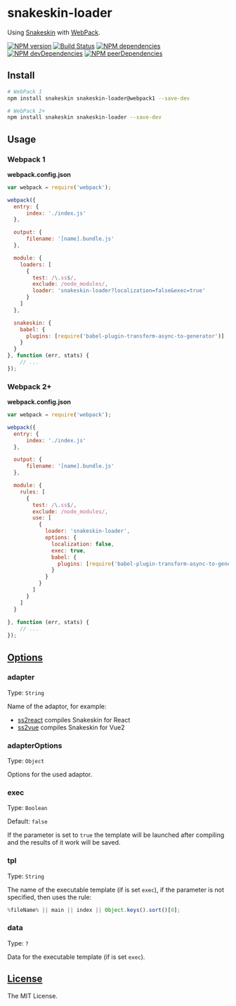 snakeskin-loader
================

Using [Snakeskin](https://github.com/SnakeskinTpl/Snakeskin) with [WebPack](http://webpack.github.io).

[![NPM version](http://img.shields.io/npm/v/snakeskin-loader.svg?style=flat)](http://badge.fury.io/js/snakeskin-loader)
[![Build Status](http://img.shields.io/travis/SnakeskinTpl/snakeskin-loader.svg?style=flat&branch=master)](https://travis-ci.org/SnakeskinTpl/snakeskin-loader)
[![NPM dependencies](http://img.shields.io/david/SnakeskinTpl/snakeskin-loader.svg?style=flat)](https://david-dm.org/SnakeskinTpl/snakeskin-loader)
[![NPM devDependencies](http://img.shields.io/david/dev/SnakeskinTpl/snakeskin-loader.svg?style=flat)](https://david-dm.org/SnakeskinTpl/snakeskin-loader?type=dev)
[![NPM peerDependencies](http://img.shields.io/david/peer/SnakeskinTpl/snakeskin-loader.svg?style=flat)](https://david-dm.org/SnakeskinTpl/snakeskin-loader?type=peer)

## Install

```bash
# WebPack 1
npm install snakeskin snakeskin-loader@webpack1 --save-dev

# WebPack 2+
npm install snakeskin snakeskin-loader --save-dev
```

## Usage
### Webpack 1

**webpack.config.json**

```js
var webpack = require('webpack');

webpack({
  entry: {
      index: './index.js'
  },

  output: {
      filename: '[name].bundle.js'
  },

  module: {
    loaders: [
      {
        test: /\.ss$/,
        exclude: /node_modules/,
        loader: 'snakeskin-loader?localization=false&exec=true'
      }
    ]
  },

  snakeskin: {
    babel: {
      plugins: [require('babel-plugin-transform-async-to-generator')]
    }
  }
}, function (err, stats) {
    // ...
});
```

### Webpack 2+

**webpack.config.json**

```js
var webpack = require('webpack');

webpack({
  entry: {
      index: './index.js'
  },

  output: {
      filename: '[name].bundle.js'
  },

  module: {
    rules: [
      {
        test: /\.ss$/,
        exclude: /node_modules/,
        use: [
          {
            loader: 'snakeskin-loader',
            options: {
              localization: false,
              exec: true,
              babel: {
                plugins: [require('babel-plugin-transform-async-to-generator')]
              }
            }
          }
        ]
      }
    ]
  }
  
}, function (err, stats) {
    // ...
});
```

## [Options](http://snakeskintpl.github.io/docs/api.html#compile--opt_params)
### adapter

Type: `String`

Name of the adaptor, for example:

* [ss2react](https://github.com/SnakeskinTpl/ss2react) compiles Snakeskin for React
* [ss2vue](https://github.com/SnakeskinTpl/ss2vue) compiles Snakeskin for Vue2

### adapterOptions

Type: `Object`

Options for the used adaptor.

### exec

Type: `Boolean`

Default: `false`

If the parameter is set to `true` the template will be launched after compiling and the results of it work will be saved.

### tpl

Type: `String`

The name of the executable template (if is set `exec`), if the parameter is not specified, then uses the rule:

```js
%fileName% || main || index || Object.keys().sort()[0];
```

### data

Type: `?`

Data for the executable template (if is set `exec`).

## [License](https://github.com/SnakeskinTpl/snakeskin-loader/blob/master/LICENSE)

The MIT License.
